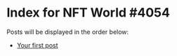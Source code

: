 # Index for NFT World #4054
Posts will be displayed in the order below:

- [Your first post](./001-first.md)

